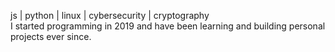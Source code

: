 js | python | linux | cybersecurity | cryptography\
I started programming in 2019 and have been learning and building personal projects ever since.

<!---
aizethara/aizethara is a ✨ special ✨ repository because its `README.md` (this file) appears on your GitHub profile.
You can click the Preview link to take a look at your changes.
--->
